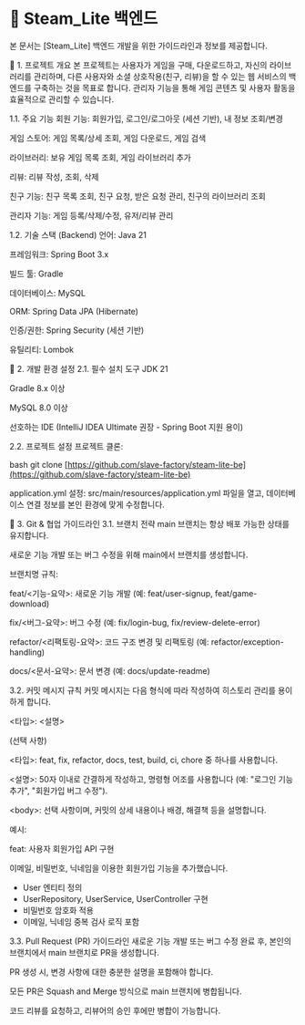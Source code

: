 # 🚀 Steam_Lite 백엔드
본 문서는 [Steam_Lite] 백엔드 개발을 위한 가이드라인과 정보를 제공합니다.

📌 1. 프로젝트 개요
본 프로젝트는 사용자가 게임을 구매, 다운로드하고, 자신의 라이브러리를 관리하며, 다른 사용자와 소셜 상호작용(친구, 리뷰)을 할 수 있는 웹 서비스의 백엔드를 구축하는 것을 목표로 합니다. 관리자 기능을 통해 게임 콘텐츠 및 사용자 활동을 효율적으로 관리할 수 있습니다.

1.1. 주요 기능
회원 기능: 회원가입, 로그인/로그아웃 (세션 기반), 내 정보 조회/변경

게임 스토어: 게임 목록/상세 조회, 게임 다운로드, 게임 검색

라이브러리: 보유 게임 목록 조회, 게임 라이브러리 추가

리뷰: 리뷰 작성, 조회, 삭제

친구 기능: 친구 목록 조회, 친구 요청, 받은 요청 관리, 친구의 라이브러리 조회

관리자 기능: 게임 등록/삭제/수정, 유저/리뷰 관리

1.2. 기술 스택 (Backend)
언어: Java 21

프레임워크: Spring Boot 3.x

빌드 툴: Gradle

데이터베이스: MySQL

ORM: Spring Data JPA (Hibernate)

인증/권한: Spring Security (세션 기반)

유틸리티: Lombok

📌 2. 개발 환경 설정
2.1. 필수 설치 도구
JDK 21

Gradle 8.x 이상

MySQL 8.0 이상

선호하는 IDE (IntelliJ IDEA Ultimate 권장 - Spring Boot 지원 용이)

2.2. 프로젝트 설정
프로젝트 클론:

bash
git clone [https://github.com/slave-factory/steam-lite-be](https://github.com/slave-factory/steam-lite-be)


application.yml 설정:
src/main/resources/application.yml 파일을 열고, 데이터베이스 연결 정보를 본인 환경에 맞게 수정합니다.

📌 3. Git & 협업 가이드라인
3.1. 브랜치 전략
main 브랜치는 항상 배포 가능한 상태를 유지합니다.

새로운 기능 개발 또는 버그 수정을 위해 main에서 브랜치를 생성합니다.

브랜치명 규칙:

feat/\<기능-요약\>: 새로운 기능 개발 (예: feat/user-signup, feat/game-download)

fix/\<버그-요약\>: 버그 수정 (예: fix/login-bug, fix/review-delete-error)

refactor/\<리팩토링-요약\>: 코드 구조 변경 및 리팩토링 (예: refactor/exception-handling)

docs/\<문서-요약\>: 문서 변경 (예: docs/update-readme)

3.2. 커밋 메시지 규칙
커밋 메시지는 다음 형식에 따라 작성하여 히스토리 관리를 용이하게 합니다.

<타입>: <설명>

<body> (선택 사항)


\<타입\>: feat, fix, refactor, docs, test, build, ci, chore 중 하나를 사용합니다.

\<설명\>: 50자 이내로 간결하게 작성하고, 명령형 어조를 사용합니다 (예: "로그인 기능 추가", "회원가입 버그 수정").

\<body\>: 선택 사항이며, 커밋의 상세 내용이나 배경, 해결책 등을 설명합니다.

예시:

feat: 사용자 회원가입 API 구현

이메일, 비밀번호, 닉네임을 이용한 회원가입 기능을 추가했습니다.
- User 엔티티 정의
- UserRepository, UserService, UserController 구현
- 비밀번호 암호화 적용
- 이메일, 닉네임 중복 검사 로직 포함

3.3. Pull Request (PR) 가이드라인
새로운 기능 개발 또는 버그 수정 완료 후, 본인의 브랜치에서 main 브랜치로 PR을 생성합니다.

PR 생성 시, 변경 사항에 대한 충분한 설명을 포함해야 합니다.

모든 PR은 Squash and Merge 방식으로 main 브랜치에 병합됩니다.

코드 리뷰를 요청하고, 리뷰어의 승인 후에만 병합이 가능합니다.
